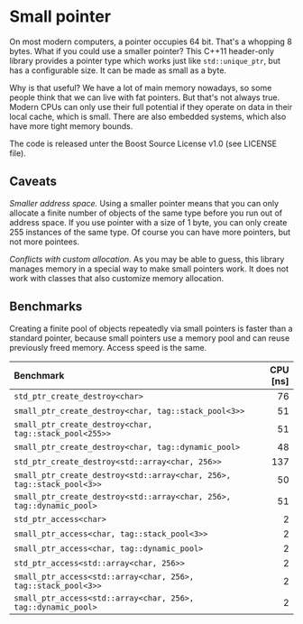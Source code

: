 # Small pointer

On most modern computers, a pointer occupies 64 bit. That's a whopping 8 bytes. What if you could use a smaller pointer? This C++11 header-only library provides a pointer type which works just like `std::unique_ptr`, but has a configurable size. It can be made as small as a byte.

Why is that useful? We have a lot of main memory nowadays, so some people think that we can live with fat pointers. But that's not always true. Modern CPUs can only use their full potential if they operate on data in their local cache, which is small. There are also embedded systems, which also have more tight memory bounds.

The code is released unter the Boost Source License v1.0 (see LICENSE file).

## Caveats

*Smaller address space.* Using a smaller pointer means that you can only allocate a finite number of objects of the same type before you run out of address space. If you use pointer with a size of 1 byte, you can only create 255 instances of the same type. Of course you can have more pointers, but not more pointees.

<!-- *Slower access.* Dereferencing a small pointer may be slower than deferencing a normal pointer. Benchmarks will follow.
 -->

*Conflicts with custom allocation.* As you may be able to guess, this library manages memory in a special way to make small pointers work. It does not work with classes that also customize memory allocation.

## Benchmarks

Creating a finite pool of objects repeatedly via small pointers is faster than a standard pointer, because small pointers use a memory pool and can reuse previously freed memory. Access speed is the same.

|Benchmark                                                            |CPU [ns]|
|:--------------------------------------------------------------------|-------:|
|`std_ptr_create_destroy<char>`                                       |      76|
|`small_ptr_create_destroy<char, tag::stack_pool<3>>`                 |      51|
|`small_ptr_create_destroy<char, tag::stack_pool<255>>`               |      51|
|`small_ptr_create_destroy<char, tag::dynamic_pool>`                  |      48|
|`std_ptr_create_destroy<std::array<char, 256>>`                      |     137|
|`small_ptr_create_destroy<std::array<char, 256>, tag::stack_pool<3>>`|      50|
|`small_ptr_create_destroy<std::array<char, 256>, tag::dynamic_pool>` |      51|
|`std_ptr_access<char>`                                               |       2|
|`small_ptr_access<char, tag::stack_pool<3>>`                         |       2|
|`small_ptr_access<char, tag::dynamic_pool>`                          |       2|
|`std_ptr_access<std::array<char, 256>>`                              |       2|
|`small_ptr_access<std::array<char, 256>, tag::stack_pool<3>>`        |       2|
|`small_ptr_access<std::array<char, 256>, tag::dynamic_pool>`         |       2|